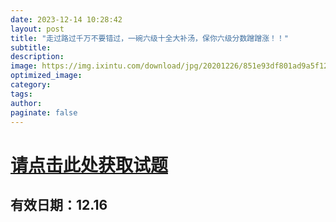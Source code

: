 ```yaml
---
date: 2023-12-14 10:28:42
layout: post
title: "走过路过千万不要错过，一碗六级十全大补汤，保你六级分数蹭蹭涨！！"
subtitle:
description:
image: https://img.ixintu.com/download/jpg/20201226/851e93df801ad9a5f12e521c31ebb5d1_512_512.jpg!con
optimized_image:
category:
tags:
author:
paginate: false
---
```


# [请点击此处获取试题](https://pan.baidu.com/s/1UftE_7ByQ1wgS8MXhKEE8g?pwd=2929 )

## 有效日期：12.16
